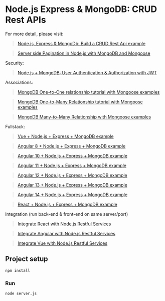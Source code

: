 # Node.js Express & MongoDB: CRUD Rest APIs

For more detail, please visit:
> [Node.js, Express & MongoDb: Build a CRUD Rest Api example](https://http://localhost:8080/node-express-mongodb-crud-rest-api/)

> [Server side Pagination in Node.js with MongoDB and Mongoose](https://http://localhost:8080/node-js-mongodb-pagination/)

Security:
> [Node.js + MongoDB: User Authentication & Authorization with JWT](https://http://localhost:8080/node-js-mongodb-auth-jwt/)

Associations:
> [MongoDB One-to-One relationship tutorial with Mongoose examples](https://http://localhost:8080/mongoose-one-to-one-relationship-example/)

> [MongoDB One-to-Many Relationship tutorial with Mongoose examples](https://http://localhost:8080/mongoose-one-to-many-relationship/)

> [MongoDB Many-to-Many Relationship with Mongoose examples](https://http://localhost:8080/mongodb-many-to-many-mongoose/)

Fullstack:
> [Vue + Node.js + Express + MongoDB example](https://http://localhost:8080/vue-node-express-mongodb-mevn-crud/)

> [Angular 8 + Node.js + Express + MongoDB example](https://http://localhost:8080/angular-mongodb-node-express/)

> [Angular 10 + Node.js + Express + MongoDB example](https://http://localhost:8080/angular-10-mongodb-node-express/)

> [Angular 11 + Node.js + Express + MongoDB example](https://http://localhost:8080/angular-11-mongodb-node-js-express/)

> [Angular 12 + Node.js + Express + MongoDB example](https://http://localhost:8080/angular-12-mongodb-node-js-express/)

> [Angular 13 + Node.js + Express + MongoDB example](https://http://localhost:8080/mean-stack-crud-example-angular-13/)

> [Angular 14 + Node.js + Express + MongoDB example](https://http://localhost:8080/mean-stack-crud-example-angular-14/)

> [React + Node.js + Express + MongoDB example](https://http://localhost:8080/react-node-express-mongodb-mern-stack/)

Integration (run back-end & front-end on same server/port)
> [Integrate React with Node.js Restful Services](https://http://localhost:8080/integrate-react-express-same-server-port/)

> [Integrate Angular with Node.js Restful Services](https://http://localhost:8080/integrate-angular-10-node-js/)

> [Integrate Vue with Node.js Restful Services](https://http://localhost:8080/serve-vue-app-express/)

## Project setup
```
npm install
```

### Run
```
node server.js
```
